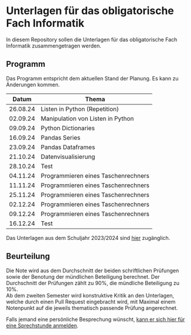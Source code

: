 # Unterlagen für das obligatorische Fach Informatik

In diesem Repository sollen die Unterlagen für das obligatorische Fach Informatik zusammengetragen werden.

## Programm

Das Programm entspricht dem aktuellen Stand der Planung. Es kann zu
Änderungen kommen.

| Datum | Thema |
| ----- | ----- |
| 26.08.24 | Listen in Python (Repetition) |
| 02.09.24 | Manipulation von Listen in Python |
| 09.09.24 | Python Dictionaries |
| 16.09.24 | Pandas Series |
| 23.09.24 | Pandas Dataframes |
| 21.10.24 | Datenvisualisierung |
| 28.10.24 | Test |
| 04.11.24 | Programmieren eines Taschenrechners |
| 11.11.24 | Programmieren eines Taschenrechners |
| 25.11.24 | Programmieren eines Taschenrechners |
| 02.12.24 | Programmieren eines Taschenrechners |
| 09.12.24 | Programmieren eines Taschenrechners |
| 16.12.24 | Test |


Das Unterlagen aus dem Schuljahr 2023/2024 sind 
[hier](archive/programm_hs_23.md)
zugänglich.


## Beurteilung

Die Note wird aus dem Durchschnitt der beiden schriftlichen Prüfungen
sowie der Benotung der mündlichen Beteiligung berechnet. Der
Durchschnitt der Prüfungen zählt zu 90%, die mündliche Beteiligung zu
10%.  
Ab dem zweiten Semester wird konstruktive Kritik an den Unterlagen,
welche durch einen Pull Request eingebracht wird, mit Maximal einem
Notenpunkt auf die jeweils thematisch passende Prüfung angerechnet.

Falls jemand eine persönliche Besprechung wünscht, [kann er sich hier für
eine Sprechstunde anmelden](https://calendar.app.google/kPthfpWed3uPP1cC6).
